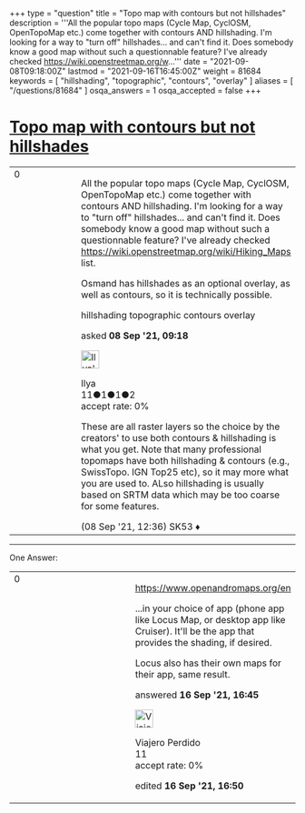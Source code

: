 +++
type = "question"
title = "Topo map with contours but not hillshades"
description = '''All the popular topo maps (Cycle Map, CyclOSM, OpenTopoMap etc.) come together with contours AND hillshading. I&#x27;m looking for a way to &quot;turn off&quot; hillshades... and can&#x27;t find it. Does somebody know a good map without such a questionnable feature? I&#x27;ve already checked https://wiki.openstreetmap.org/w...'''
date = "2021-09-08T09:18:00Z"
lastmod = "2021-09-16T16:45:00Z"
weight = 81684
keywords = [ "hillshading", "topographic", "contours", "overlay" ]
aliases = [ "/questions/81684" ]
osqa_answers = 1
osqa_accepted = false
+++

<div class="headNormal">

# [Topo map with contours but not hillshades](/questions/81684/topo-map-with-contours-but-not-hillshades)

</div>

<div id="main-body">

<div id="askform">

<table id="question-table" style="width:100%;">
<colgroup>
<col style="width: 50%" />
<col style="width: 50%" />
</colgroup>
<tbody>
<tr>
<td style="width: 30px; vertical-align: top"><div class="vote-buttons">
<span id="post-81684-upvote" class="ajax-command post-vote up" rel="nofollow" title="I like this post (click again to cancel)"> </span>
<div id="post-81684-score" class="post-score" title="current number of votes">
0
</div>
<span id="post-81684-downvote" class="ajax-command post-vote down" rel="nofollow" title="I dont like this post (click again to cancel)"> </span> <span id="favorite-mark" class="ajax-command favorite-mark" rel="nofollow" title="mark/unmark this question as favorite (click again to cancel)"> </span>
<div id="favorite-count" class="favorite-count">
&#10;</div>
</div></td>
<td><div id="item-right">
<div class="question-body">
<p>All the popular topo maps (Cycle Map, CyclOSM, OpenTopoMap etc.) come together with contours AND hillshading. I'm looking for a way to "turn off" hillshades... and can't find it. Does somebody know a good map without such a questionnable feature? I've already checked <a href="https://wiki.openstreetmap.org/wiki/Hiking_Maps">https://wiki.openstreetmap.org/wiki/Hiking_Maps</a> list.</p>
<p>Osmand has hillshades as an optional overlay, as well as contours, so it is technically possible.</p>
</div>
<div id="question-tags" class="tags-container tags">
<span class="post-tag tag-link-hillshading" rel="tag" title="see questions tagged &#39;hillshading&#39;">hillshading</span> <span class="post-tag tag-link-topographic" rel="tag" title="see questions tagged &#39;topographic&#39;">topographic</span> <span class="post-tag tag-link-contours" rel="tag" title="see questions tagged &#39;contours&#39;">contours</span> <span class="post-tag tag-link-overlay" rel="tag" title="see questions tagged &#39;overlay&#39;">overlay</span>
</div>
<div id="question-controls" class="post-controls">
&#10;</div>
<div class="post-update-info-container">
<div class="post-update-info post-update-info-user">
<p>asked <strong>08 Sep '21, 09:18</strong></p>
<img src="https://secure.gravatar.com/avatar/52f0211e8f2d112e183f9cc73d250ecc?s=32&amp;d=identicon&amp;r=g" class="gravatar" width="32" height="32" alt="Ilya&#39;s gravatar image" />
<p><span>Ilya</span><br />
<span class="score" title="11 reputation points">11</span><span title="1 badges"><span class="badge1">●</span><span class="badgecount">1</span></span><span title="1 badges"><span class="silver">●</span><span class="badgecount">1</span></span><span title="2 badges"><span class="bronze">●</span><span class="badgecount">2</span></span><br />
<span class="accept_rate" title="Rate of the user&#39;s accepted answers">accept rate:</span> <span title="Ilya has no accepted answers">0%</span></p>
</div>
</div>
<div id="comments-container-81684" class="comments-container">
<span id="81686"></span>
<div id="comment-81686" class="comment">
<div id="post-81686-score" class="comment-score">
&#10;</div>
<div class="comment-text">
<p>These are all raster layers so the choice by the creators' to use both contours &amp; hillshading is what you get. Note that many professional topomaps have both hillshading &amp; contours (e.g., SwissTopo. IGN Top25 etc), so it may more what you are used to. ALso hillshading is usually based on SRTM data which may be too coarse for some features.</p>
</div>
<div id="comment-81686-info" class="comment-info">
<span class="comment-age">(08 Sep '21, 12:36)</span> <span class="comment-user userinfo">SK53 ♦</span>
</div>
</div>
</div>
<div id="comment-tools-81684" class="comment-tools">
&#10;</div>
<div class="clear">
&#10;</div>
<div id="comment-81684-form-container" class="comment-form-container">
&#10;</div>
<div class="clear">
&#10;</div>
</div></td>
</tr>
</tbody>
</table>

------------------------------------------------------------------------

<div class="tabBar">

<span id="sort-top"></span>

<div class="headQuestions">

One Answer:

</div>

</div>

<span id="81781"></span>

<div id="answer-container-81781" class="answer">

<table style="width:100%;">
<colgroup>
<col style="width: 50%" />
<col style="width: 50%" />
</colgroup>
<tbody>
<tr>
<td style="width: 30px; vertical-align: top"><div class="vote-buttons">
<span id="post-81781-upvote" class="ajax-command post-vote up" rel="nofollow" title="I like this post (click again to cancel)"> </span>
<div id="post-81781-score" class="post-score" title="current number of votes">
0
</div>
<span id="post-81781-downvote" class="ajax-command post-vote down" rel="nofollow" title="I dont like this post (click again to cancel)"> </span>
</div></td>
<td><div class="item-right">
<div class="answer-body">
<p><a href="https://www.openandromaps.org/en">https://www.openandromaps.org/en</a></p>
<p>...in your choice of app (phone app like Locus Map, or desktop app like Cruiser). It'll be the app that provides the shading, if desired.</p>
<p>Locus also has their own maps for their app, same result.</p>
</div>
<div class="answer-controls post-controls">
&#10;</div>
<div class="post-update-info-container">
<div class="post-update-info post-update-info-user">
<p>answered <strong>16 Sep '21, 16:45</strong></p>
<img src="https://secure.gravatar.com/avatar/be2dcf6cbd52a358572ab1468cfce4b6?s=32&amp;d=identicon&amp;r=g" class="gravatar" width="32" height="32" alt="Viajero%20Perdido&#39;s gravatar image" />
<p><span>Viajero Perdido</span><br />
<span class="score" title="11 reputation points">11</span><br />
<span class="accept_rate" title="Rate of the user&#39;s accepted answers">accept rate:</span> <span title="Viajero Perdido has no accepted answers">0%</span></p>
</div>
<div class="post-update-info post-update-info-edited">
<p><span> edited <strong>16 Sep '21, 16:50</strong> </span></p>
</div>
</div>
<div id="comments-container-81781" class="comments-container">
&#10;</div>
<div id="comment-tools-81781" class="comment-tools">
&#10;</div>
<div class="clear">
&#10;</div>
<div id="comment-81781-form-container" class="comment-form-container">
&#10;</div>
<div class="clear">
&#10;</div>
</div></td>
</tr>
</tbody>
</table>

</div>

<div class="paginator-container-left">

</div>

</div>

</div>

